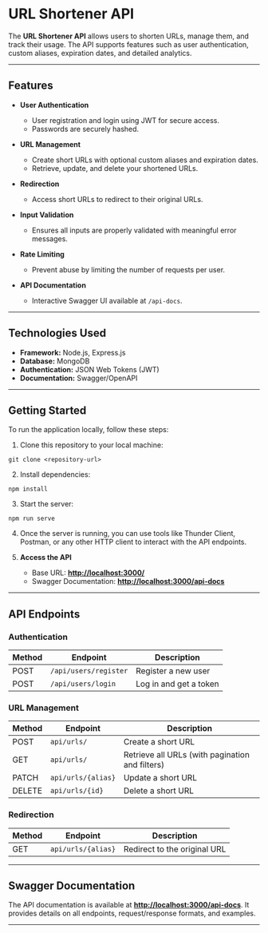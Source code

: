 
# **URL Shortener API**

The **URL Shortener API** allows users to shorten URLs, manage them, and track their usage. The API supports features such as user authentication, custom aliases, expiration dates, and detailed analytics.

---

## **Features**

- **User Authentication**
  - User registration and login using JWT for secure access.
  - Passwords are securely hashed.

- **URL Management**
  - Create short URLs with optional custom aliases and expiration dates.
  - Retrieve, update, and delete your shortened URLs.

- **Redirection**
  - Access short URLs to redirect to their original URLs.

- **Input Validation**
  - Ensures all inputs are properly validated with meaningful error messages.

- **Rate Limiting**
  - Prevent abuse by limiting the number of requests per user.

- **API Documentation**
  - Interactive Swagger UI available at `/api-docs`.

---
## **Technologies Used**

- **Framework:** Node.js, Express.js
- **Database:** MongoDB
- **Authentication:** JSON Web Tokens (JWT)
- **Documentation:** Swagger/OpenAPI

---

## Getting Started

To run the application locally, follow these steps:

1. Clone this repository to your local machine:

```
git clone <repository-url>
```

2. Install dependencies:
```
npm install
```

3. Start the server:

```
npm run serve
```

4. Once the server is running, you can use tools like Thunder Client, Postman, or any other HTTP client to interact with the API endpoints.

5. **Access the API**
   - Base URL: **[http://localhost:3000/](http://localhost:3000)**
   - Swagger Documentation: **[http://localhost:3000/api-docs](http://localhost:3000/api-docs)**

---

## **API Endpoints**

### **Authentication**
| Method | Endpoint                | Description            |
|--------|-------------------------|------------------------|
| POST   | `/api/users/register`   | Register a new user    |
| POST   | `/api/users/login`      | Log in and get a token |

### **URL Management**
| Method | Endpoint                   | Description                                    |
|--------|----------------------------|------------------------------------------------|
| POST   | `api/urls/`                | Create a short URL                             |
| GET    | `api/urls/`                | Retrieve all URLs (with pagination and filters)|
| PATCH  | `api/urls/{alias}`         | Update a short URL                             |
| DELETE | `api/urls/{id}`            | Delete a short URL                             |

### **Redirection**
| Method | Endpoint                    | Description                                   |
|--------|-----------------------------|-----------------------------------------------|
| GET    | `api/urls/{alias}`          | Redirect to the original URL                  |

---

## **Swagger Documentation**
The API documentation is available at **[http://localhost:3000/api-docs](http://localhost:3000/api-docs)**. It provides details on all endpoints, request/response formats, and examples.

---

